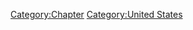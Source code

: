 [Category:Chapter](Category:Chapter "wikilink") [Category:United
States](Category:United_States "wikilink")